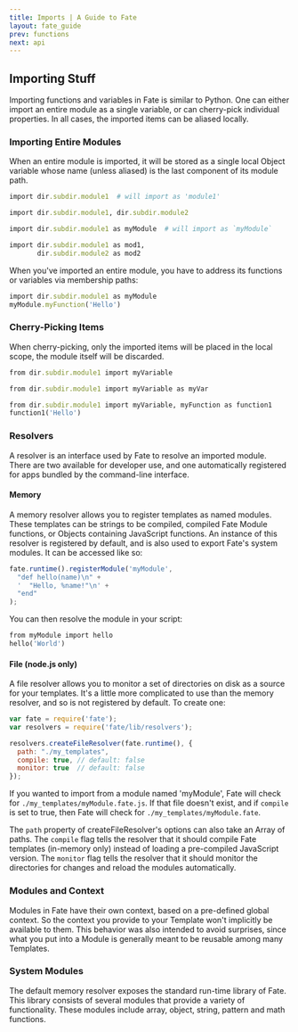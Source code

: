 ```yaml
---
title: Imports | A Guide to Fate
layout: fate_guide
prev: functions
next: api
---
```

## Importing Stuff
Importing functions and variables in Fate is similar to Python.  One can either import an entire module as a single variable, or can cherry-pick individual properties.  In all cases, the imported items can be aliased locally.

### Importing Entire Modules
When an entire module is imported, it will be stored as a single local Object variable whose name (unless aliased) is the last component of its module path.

```ruby
import dir.subdir.module1  # will import as 'module1'

import dir.subdir.module1, dir.subdir.module2

import dir.subdir.module1 as myModule  # will import as `myModule`

import dir.subdir.module1 as mod1,
       dir.subdir.module2 as mod2
```

When you've imported an entire module, you have to address its functions or variables via membership paths:

```ruby
import dir.subdir.module1 as myModule
myModule.myFunction('Hello')
```

### Cherry-Picking Items
When cherry-picking, only the imported items will be placed in the local scope, the module itself will be discarded.

```ruby
from dir.subdir.module1 import myVariable

from dir.subdir.module1 import myVariable as myVar

from dir.subdir.module1 import myVariable, myFunction as function1
function1('Hello')
```

### Resolvers
A resolver is an interface used by Fate to resolve an imported module.  There are two available for developer use, and one automatically registered for apps bundled by the command-line interface.

#### Memory
A memory resolver allows you to register templates as named modules.  These templates can be strings to be compiled, compiled Fate Module functions, or Objects containing JavaScript functions.  An instance of this resolver is registered by default, and is also used to export Fate's system modules.  It can be accessed like so:

```javascript
fate.runtime().registerModule('myModule',
  "def hello(name)\n" +
  '  "Hello, %name!"\n' +
  "end"
);
```

You can then resolve the module in your script:

```ruby
from myModule import hello
hello('World')
```

#### File (node.js only)
A file resolver allows you to monitor a set of directories on disk as a source for your templates.  It's a little more complicated to use than the memory resolver, and so is not registered by default.  To create one:

```javascript
var fate = require('fate');
var resolvers = require('fate/lib/resolvers');

resolvers.createFileResolver(fate.runtime(), {
  path: "./my_templates",
  compile: true, // default: false
  monitor: true  // default: false
});
```

If you wanted to import from a module named 'myModule', Fate will check for `./my_templates/myModule.fate.js`.  If that file doesn't exist, and if `compile` is set to true, then Fate will check for `./my_templates/myModule.fate`.

The `path` property of createFileResolver's options can also take an Array of paths.  The `compile` flag tells the resolver that it should compile Fate templates (in-memory only) instead of loading a pre-compiled JavaScript version.  The `monitor` flag tells the resolver that it should monitor the directories for changes and reload the modules automatically.


### Modules and Context
Modules in Fate have their own context, based on a pre-defined global context.  So the context you provide to your Template won't implicitly be available to them.  This behavior was also intended to avoid surprises, since what you put into a Module is generally meant to be reusable among many Templates.

### System Modules
The default memory resolver exposes the standard run-time library of Fate.  This library consists of several modules that provide a variety of functionality.  These modules include array, object, string, pattern and math functions.

